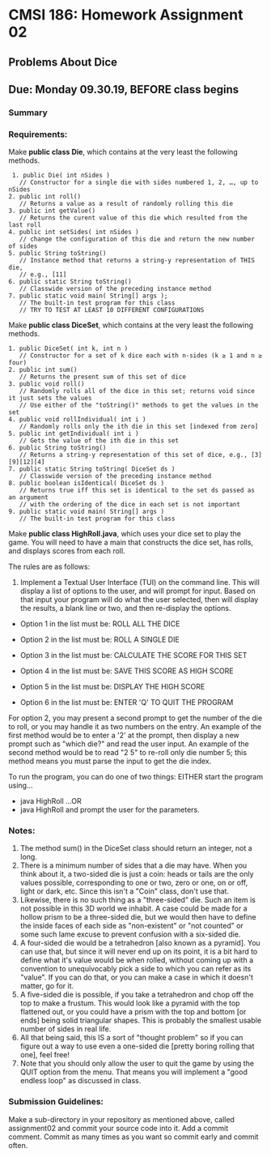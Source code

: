 
# CMSI 186: Homework Assignment 02
## Problems About Dice
## Due: Monday 09.30.19, BEFORE class begins

### Summary


### Requirements:

Make  **public class Die**, which contains at the very least the following methods.

     1. public Die( int nSides )
       // Constructor for a single die with sides numbered 1, 2, …, up to nSides
    2. public int roll()
       // Returns a value as a result of randomly rolling this die
    3. public int getValue()
       // Returns the curent value of this die which resulted from the last roll
    4. public int setSides( int nSides )
       // change the configuration of this die and return the new number of sides
    5. public String toString()
       // Instance method that returns a string-y representation of THIS die,
       // e.g., [11]
    6. public static String toString()
       // Classwide version of the preceding instance method
    7. public static void main( String[] args );
       // The built-in test program for this class
       // TRY TO TEST AT LEAST 10 DIFFERENT CONFIGURATIONS

Make  **public class DiceSet**, which contains at the very least the following methods.

    1. public DiceSet( int k, int n )
       // Constructor for a set of k dice each with n-sides (k ≥ 1 and n ≥ four)
    2. public int sum()
       // Returns the present sum of this set of dice
    3. public void roll()
       // Randomly rolls all of the dice in this set; returns void since it just sets the values
       // Use either of the "toString()" methods to get the values in the set
    4. public void rollIndividual( int i )
       // Randomly rolls only the ith die in this set [indexed from zero]
    5. public int getIndividual( int i )
       // Gets the value of the ith die in this set
    6. public String toString()
       // Returns a string-y representation of this set of dice, e.g., [3][9][12][4]
    7. public static String toString( DiceSet ds )
       // Classwide version of the preceding instance method
    8. public boolean isIdentical( DiceSet ds )
       // Returns true iff this set is identical to the set ds passed as an argument
       // with the ordering of the dice in each set is not important
    9. public static void main( String[] args )
       // The built-in test program for this class

Make  **public class HighRoll.java**, which uses your dice set to play the game. You will need to have a main that constructs the dice set, has rolls, and displays scores from each roll.

The rules are as follows:

1. Implement a Textual User Interface (TUI) on the command line. This will display a list of options to the user, and will prompt for input. Based on that input your program will do what the user selected, then will display the results, a blank line or two, and then re-display the options.

- Option 1 in the list must be: ROLL ALL THE DICE

- Option 2 in the list must be: ROLL A SINGLE DIE

- Option 3 in the list must be: CALCULATE THE SCORE FOR THIS SET

- Option 4 in the list must be: SAVE THIS SCORE AS HIGH SCORE

- Option 5 in the list must be: DISPLAY THE HIGH SCORE

- Option 6 in the list must be: ENTER 'Q' TO QUIT THE PROGRAM

For option 2, you may present a second prompt to get the number of the die to roll, or you may handle it as two numbers on the entry. An example of the first method would be to enter a '2' at the prompt, then display a new prompt such as "which die?" and read the user input. An example of the second method would be to read "2 5" to re-roll only die number 5; this method means you must parse the input to get the die index.

To run the program, you can do one of two things: EITHER start the program using...
- java HighRoll <number of dice> <number of sides> …OR
- java HighRoll and prompt the user for the parameters.



### Notes:

1. The method sum() in the DiceSet class should return an integer, not a long.
2. There is a minimum number of sides that a die may have. When you think about it, a two-sided die is just a coin: heads or tails are the only values possible, corresponding to one or two, zero or one, on or off, light or dark, etc. Since this isn't a "Coin" class, don't use that.
3. Likewise, there is no such thing as a "three-sided" die. Such an item is not possible in this 3D world we inhabit. A case could be made for a hollow prism to be a three-sided die, but we would then have to define the inside faces of each side as "non-existent" or "not counted" or some such lame excuse to prevent confusion with a six-sided die.
4. A four-sided die would be a tetrahedron [also known as a pyramid]. You can use that, but since it will never end up on its point, it is a bit hard to define what it's value would be when rolled, without coming up with a convention to unequivocably pick a side to which you can refer as its "value". If you can do that, or you can make a case in which it doesn't matter, go for it.
5. A five-sided die is possible, if you take a tetrahedron and chop off the top to make a frustum. This would look like a pyramid with the top flattened out, or you could have a prism with the top and bottom [or ends] being solid triangular shapes. This is probably the smallest usable number of sides in real life.
6. All that being said, this IS a sort of "thought problem" so if you can figure out a way to use even a one-sided die [pretty boring rolling that one], feel free!
7. Note that you should only allow the user to quit the game by using the QUIT option from the menu. That means you will implement a "good endless loop" as discussed in class.


### Submission Guidelines:
Make a sub-directory in your repository as mentioned above, called assignment02 and commit your source code into it. Add a commit comment. Commit as many times as you want so commit early and commit often.
